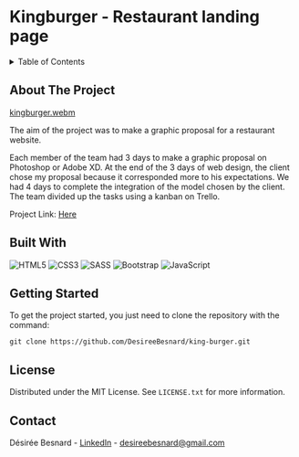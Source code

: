 # Kingburger - Restaurant landing page

<!-- TABLE OF CONTENTS -->
<details>
  <summary>Table of Contents</summary>
  <ol>
    <li>
      <a href="#about-the-project">About The Project</a>
    </li>
    <li>
        <a href="#built-with">Built With</a>
    </li>
    <li>
      <a href="#getting-started">Getting Started</a>
    </li>
    <li><a href="#license">License</a></li>
    <li><a href="#contact">Contact</a></li>
  </ol>
</details>



<!-- ABOUT THE PROJECT -->
## About The Project

[kingburger.webm](https://user-images.githubusercontent.com/56532545/196677591-318dc801-71f7-4036-8d18-dc082f9c4d2b.webm)

The aim of the project was to make a graphic proposal for a restaurant website. 

Each member of the team had 3 days to make a graphic proposal on Photoshop or Adobe XD. At the end of the 3 days of web design, the client chose my proposal because it corresponded more to his expectations. We had 4 days to complete the integration of the model chosen by the client. The team divided up the tasks using a kanban on Trello.

Project Link: [Here](https://king-burger-plithbnsh-desireebesnard.vercel.app/)


## Built With

![HTML5](https://img.shields.io/badge/html5-%23E34F26.svg?style=for-the-badge&logo=html5&logoColor=white) ![CSS3](https://img.shields.io/badge/css3-%231572B6.svg?style=for-the-badge&logo=css3&logoColor=white) ![SASS](https://img.shields.io/badge/SASS-hotpink.svg?style=for-the-badge&logo=SASS&logoColor=white) ![Bootstrap](https://img.shields.io/badge/bootstrap-%23563D7C.svg?style=for-the-badge&logo=bootstrap&logoColor=white) ![JavaScript](https://img.shields.io/badge/javascript-%23323330.svg?style=for-the-badge&logo=javascript&logoColor=%23F7DF1E)





<!-- GETTING STARTED -->
## Getting Started

To get the project started, you just need to clone the repository with the command:
  ```
  git clone https://github.com/DesireeBesnard/king-burger.git
  ```


<!-- LICENSE -->
## License

Distributed under the MIT License. See `LICENSE.txt` for more information.


<!-- CONTACT -->
## Contact

Désirée Besnard - [LinkedIn](https://www.linkedin.com/in/desireebesnard/) - desireebesnard@gmail.com


